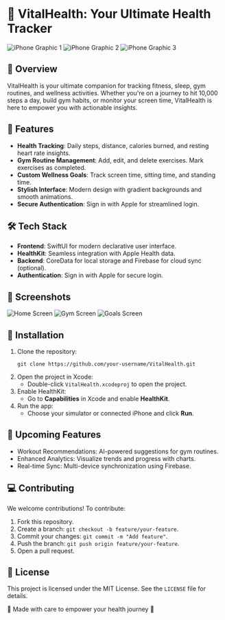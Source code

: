 
  <title>VitalHealth README</title>

</head>

<body>
  <h1>📱 VitalHealth: Your Ultimate Health Tracker</h1>

  <div class="title-graphics">
    <img src="https://dummyimage.com/200x400/ddd/aaa&text=Screen+1" alt="iPhone Graphic 1">
    <img src="https://dummyimage.com/200x400/ddd/aaa&text=Screen+2" alt="iPhone Graphic 2">
    <img src="https://dummyimage.com/200x400/ddd/aaa&text=Screen+3" alt="iPhone Graphic 3">
  </div>

  <h2>📖 Overview</h2>
  <p>VitalHealth is your ultimate companion for tracking fitness, sleep, gym routines, and wellness activities. Whether you're on a journey to hit 10,000 steps a day, build gym habits, or monitor your screen time, VitalHealth is here to empower you with actionable insights.</p>

  <h2>🎯 Features</h2>
  <div class="features">
    <ul>
      <li><strong>Health Tracking</strong>: Daily steps, distance, calories burned, and resting heart rate insights.</li>
      <li><strong>Gym Routine Management</strong>: Add, edit, and delete exercises. Mark exercises as completed.</li>
      <li><strong>Custom Wellness Goals</strong>: Track screen time, sitting time, and standing time.</li>
      <li><strong>Stylish Interface</strong>: Modern design with gradient backgrounds and smooth animations.</li>
      <li><strong>Secure Authentication</strong>: Sign in with Apple for streamlined login.</li>
    </ul>
  </div>

  <h2>🛠️ Tech Stack</h2>
  <div class="tech-stack">
    <ul>
      <li><strong>Frontend</strong>: SwiftUI for modern declarative user interface.</li>
      <li><strong>HealthKit</strong>: Seamless integration with Apple Health data.</li>
      <li><strong>Backend</strong>: CoreData for local storage and Firebase for cloud sync (optional).</li>
      <li><strong>Authentication</strong>: Sign in with Apple for secure login.</li>
    </ul>
  </div>

  <h2>📸 Screenshots</h2>
  <div class="screenshots">
    <img src="https://dummyimage.com/200x400/ddd/aaa&text=Home+Screen" alt="Home Screen">
    <img src="https://dummyimage.com/200x400/ddd/aaa&text=Gym+Screen" alt="Gym Screen">
    <img src="https://dummyimage.com/200x400/ddd/aaa&text=Goals+Screen" alt="Goals Screen">
  </div>

  <h2>🚀 Installation</h2>
  <ol>
    <li>Clone the repository:
      <pre><code>git clone https://github.com/your-username/VitalHealth.git</code></pre>
    </li>
    <li>Open the project in Xcode:
      <ul>
        <li>Double-click <code>VitalHealth.xcodeproj</code> to open the project.</li>
      </ul>
    </li>
    <li>Enable HealthKit:
      <ul>
        <li>Go to <strong>Capabilities</strong> in Xcode and enable <strong>HealthKit</strong>.</li>
      </ul>
    </li>
    <li>Run the app:
      <ul>
        <li>Choose your simulator or connected iPhone and click <strong>Run</strong>.</li>
      </ul>
    </li>
  </ol>

  <h2>🧩 Upcoming Features</h2>
  <ul>
    <li>Workout Recommendations: AI-powered suggestions for gym routines.</li>
    <li>Enhanced Analytics: Visualize trends and progress with charts.</li>
    <li>Real-time Sync: Multi-device synchronization using Firebase.</li>
  </ul>

  <h2>💻 Contributing</h2>
  <p>We welcome contributions! To contribute:</p>
  <ol>
    <li>Fork this repository.</li>
    <li>Create a branch: <code>git checkout -b feature/your-feature</code>.</li>
    <li>Commit your changes: <code>git commit -m "Add feature"</code>.</li>
    <li>Push the branch: <code>git push origin feature/your-feature</code>.</li>
    <li>Open a pull request.</li>
  </ol>

  <h2>📄 License</h2>
  <p>This project is licensed under the MIT License. See the <code>LICENSE</code> file for details.</p>

  <div class="footer">
    <p>💙 Made with care to empower your health journey 💙</p>
  </div>
</body>

</html>
